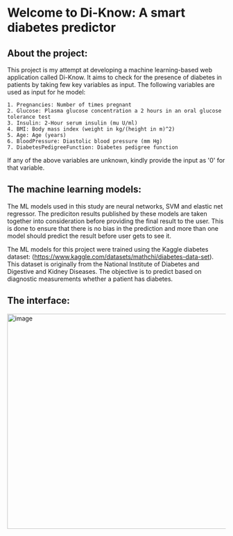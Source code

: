 # Welcome to Di-Know: A smart diabetes predictor 

## About the project:
This project is my attempt at developing a machine learning-based web application called Di-Know. It aims to check for the presence of diabetes in patients by taking few key variables as input. The following variables are used as input for he model:

    1. Pregnancies: Number of times pregnant
    2. Glucose: Plasma glucose concentration a 2 hours in an oral glucose tolerance test
    3. Insulin: 2-Hour serum insulin (mu U/ml)
    4. BMI: Body mass index (weight in kg/(height in m)^2)
    5. Age: Age (years)
    6. BloodPressure: Diastolic blood pressure (mm Hg)
    7. DiabetesPedigreeFunction: Diabetes pedigree function

If any of the above variables are unknown, kindly provide the input as '0' for that variable.

## The machine learning models:
The ML models used in this study are neural networks, SVM and elastic net regressor. The prediciton results published by these models are taken together into consideration before providing the final result to the user. This is done to ensure that there is no bias in the prediction and more than one model should predict the result before user gets to see it.

The ML models for this project were trained using the Kaggle diabetes dataset: (https://www.kaggle.com/datasets/mathchi/diabetes-data-set).
This dataset is originally from the National Institute of Diabetes and Digestive and Kidney Diseases. The objective is to predict based on diagnostic measurements whether a patient has diabetes.

## The interface:


<img width="967" height="495" alt="image" src="https://github.com/user-attachments/assets/b12c99e4-deb6-41b0-9e81-2df3f6767cbe" />




